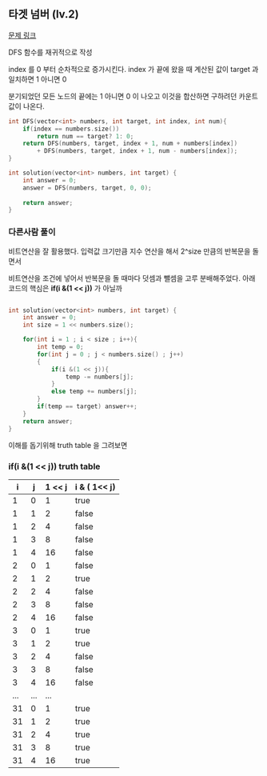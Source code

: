 ## 타겟 넘버 (lv.2)

[문제 링크](https://programmers.co.kr/learn/courses/30/lessons/43165)

DFS 함수를 재귀적으로 작성

index 를 0 부터 순차적으로 증가시킨다. index 가 끝에 왔을 때 계산된 값이 target 과 일치하면 1 아니면 0

분기되었던 모든 노드의 끝에는 1 아니면 0 이 나오고 이것을 합산하면 구하려던 카운트값이 나온다.


```c++
int DFS(vector<int> numbers, int target, int index, int num){
    if(index == numbers.size())
        return num == target? 1: 0;
    return DFS(numbers, target, index + 1, num + numbers[index]) 
        + DFS(numbers, target, index + 1, num - numbers[index]);
}

int solution(vector<int> numbers, int target) {
    int answer = 0;
    answer = DFS(numbers, target, 0, 0);    
    
    return answer;
}
```


### 다른사람 풀이

비트연산을 잘 활용했다. 입력값 크기만큼 지수 연산을 해서 2^size 만큼의 반복문을 돌면서<p>
비트연산을 조건에 넣어서 반복문을 돌 때마다 덧셈과 뺄셈을 고루 분배해주었다. 아래 코드의 핵심은 __if(i &(1 << j))__ 가 아닐까 

```c++

int solution(vector<int> numbers, int target) {
    int answer = 0;
    int size = 1 << numbers.size();

    for(int i = 1 ; i < size ; i++){
        int temp = 0;
        for(int j = 0 ; j < numbers.size() ; j++)
        {  
            if(i &(1 << j)){
                temp -= numbers[j];
            }
            else temp += numbers[j];
        }
        if(temp == target) answer++;
    }
    return answer;
}

```
이해를 돕기위해 truth table 을 그려보면

### __if(i &(1 << j))__ truth table

|i | j  | 1 << j |  i & ( 1<< j)|
|--|----|---|----------|
|1|0 | 1|  true|
|1|1 | 2|false|
|1|2 | 4|false|
|1|3 | 8|false|
|1|4 | 16|false|
|2|0 | 1|false|
|2|1 | 2|true|
|2|2 | 4|false|
|2|3 | 8|false|
|2|4 | 16|false|
|3|0 | 1|true|
|3|1 | 2|true|
|3|2 | 4|false|
|3|3 | 8|false|
|3|4 | 16|false|
|...|... | ...|
|31|0| 1|true|
|31|1|2|true|
|31|2|4|true|
|31|3|8|true|
|31|4|16|true|

